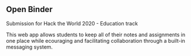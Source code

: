 Open Binder
--
Submission for Hack the World 2020 - Education track

This web app allows students to keep all of their notes and assignments in one place while ecouraging and facilitating collaboration through a built-in messaging system.